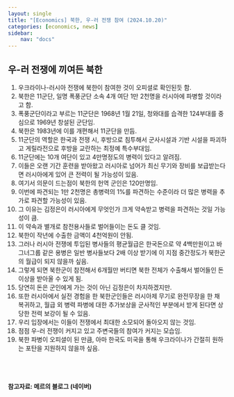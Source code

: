 ```yaml
---
layout: single
title: "[Economics] 북한, 우-러 전쟁 참여 (2024.10.20)"
categories: [economics, news]
sidebar:
    nav: "docs"
---
```


## 우-러 전쟁에 끼여든 북한
1. 우크라이나-러시아 전쟁에 북한이 참여한 것이 오피셜로 확인된듯 함.
1. 북한은 11군단, 일명 폭풍군단 소속 4개 여단 1만 2천명을 러시아에 파병할 것이라고 함.
1. 폭풍군단이라고 부르는 11군단은 1968년 1월 21일, 청와대를 습격한 124부대를 중심으로 1969년 창설된 군단임.
1. 북한은 1983년에 이를 개편해서 11군단을 만듬.
1. 11군단의 역할은 한국과 전쟁 시, 후방으로 침투해서 군사시설과 기반 시설을 파괴하고 게릴라전으로 후방을 교란하는 최정예 특수부대임.
1. 11군단에는 10개 여단이 있고 4만명정도의 병력이 있다고 알려짐.
1. 이들은 오랜 기간 훈련을 받아왔고 러시아로 넘어가 최신 무기와 장비를 보급받는다면 러시아에게 있어 큰 전력이 될 가능성이 있음.
1. 여기서 의문이 드는점이 북한의 헌역 군인은 120만명임.
1. 이번에 파견되는 1만 2천명은 총병력의 1%를 파견하는 수준이라 더 많은 병력을 추가로 파견할 가능성이 있음.
1. 그 이유는 김정은이 러시아에게 무엇인가 크게 약속받고 병력을 파견하는 것일 가능성이 큼.
1. 이 약속과 별개로 참전용사들로 벌어들이는 돈도 클 것임.
1. 북한이 작년에 수출한 금액이 4천억원이 안됨.
1. 그러나 러시아 전쟁에 투입된 병사들의 평균월급은 한국돈으로 약 4백만원이고 바그너그룹 같은 용병은 일반 병사들보다 2배 이상 받기에 이 지점 중간정도가 북한군의 월급이 되지 않을까 싶음.
1. 그렇게 되면 북한군이 참전해서 6개월만 버티면 북한 전체가 수출해서 벌어들인 돈 이상을 받아올 수 있게 됨.
1. 당연히 돈은 군인에게 가는 것이 아닌 김정은이 차지하겠지만.
1. 또한 러시아에서 실전 경험을 한 북한군인들은 러시아제 무기로 완전무장을 한 채 복귀하고, 월급 외 병력 파병에 대한 추가보상을 군사적인 부분에서 받게 된다면 상당한 전력 보강이 될 수 있음.
1. 우리 입장에서는 이들이 전쟁에서 최대한 소모되어 돌아오지 않는 것임.
1. 점점 우-러 전쟁이 커지고 있고 주변국들의 참여가 커지는 모습임.
1. 북한 파병이 오피셜이 된 만큼, 아마 한국도 미국을 통해 우크라이나가 간절히 원하는 포탄을 지원하지 않을까 싶음.


<br/>
<br/>

#### 참고자료: 메르의 블로그 (네이버) 